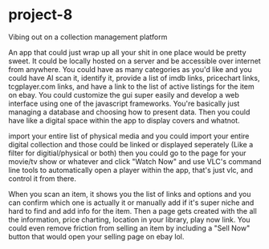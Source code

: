 # project-8
Vibing out on a collection management platform

An app that could just wrap up all your shit in one place would be pretty sweet. It could be locally hosted on a server and be accessible over internet from anywhere. You could have as many categories as you'd like and you could have AI scan it, identify it, provide a list of imdb links, pricechart links, tcgplayer.com links, and have a link to the list of active listings for the item on ebay. You could customize the gui super easily and develop a web interface using one of the javascript frameworks. You're basically just managing a database and choosing how to present data. Then you could have like a digital space within the app to display covers and whatnot.

import your entire list of physical media and you could import your entire digital collection and those could be linked or displayed seperately (Like a filter for digitial/physical or both) then you could go to the page for your movie/tv show or whatever and click "Watch Now" and use VLC's command line tools to automatically open a player within the app, that's just vlc, and control it from there.

When you scan an item, it shows you the list of links and options and you can confirm which one is actually it or manually add if it's super niche and hard to find and add info for the item. Then a page gets created with the all the information, price charting, location in your library, play now link.
You could even remove friction from selling an item by including a "Sell Now" button that would open your selling page on ebay lol.
